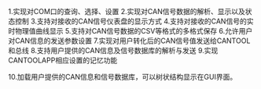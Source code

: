 1.实现对COM口的查询、选择、设置
2.实现对CAN信号数据的解析、显示以及状态控制
3.支持对接收的CAN信号仪表盘的显示方式
4.支持对接收的CAN信号的实时物理值曲线显示
5.支持对CAN信号数据的CSV等格式的多格式保存
6.允许用户对CAN信息的发送参数设置
7.实现对用户转化后的CAN信号值发送给CANTOOL和总线
8.支持用户提供的CAN信息及信号数据库的解析与发送
9.实现CANTOOLAPP相应设置的记忆功能

10.加载用户提供的CAN信息和信号数据库，可以树状结构显示在GUI界面。